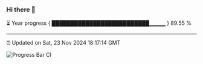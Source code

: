 ### Hi there 👋

⏳ Year progress { ██████████████████████████▁▁▁▁ } 89.55 %

---

⏰ Updated on Sat, 23 Nov 2024 18:17:14 GMT

![Progress Bar CI](https://github.com/liununu/liununu/workflows/Progress%20Bar%20CI/badge.svg)
